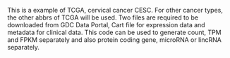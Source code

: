 This is a example of TCGA, cervical cancer CESC. For other cancer types, the other abbrs of TCGA will be used.
Two files are required to be downloaded from GDC Data Portal, Cart file for expression data and metadata for clinical data.
This code can be used to generate count, TPM and FPKM separately and also protein coding gene, microRNA or lincRNA separately.
